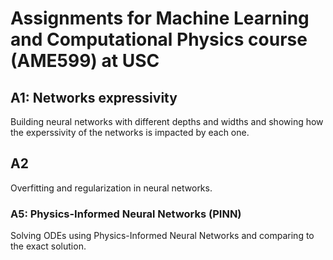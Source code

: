 # Assignments for Machine Learning and Computational Physics course (AME599) at USC

## A1: Networks expressivity 
Building neural networks with different depths and widths and showing how the experssivity of the networks is impacted by each one. 

## A2 
Overfitting and regularization in neural networks. 

### A5: Physics-Informed Neural Networks (PINN)
Solving ODEs using Physics-Informed Neural Networks and comparing to the exact solution. 
